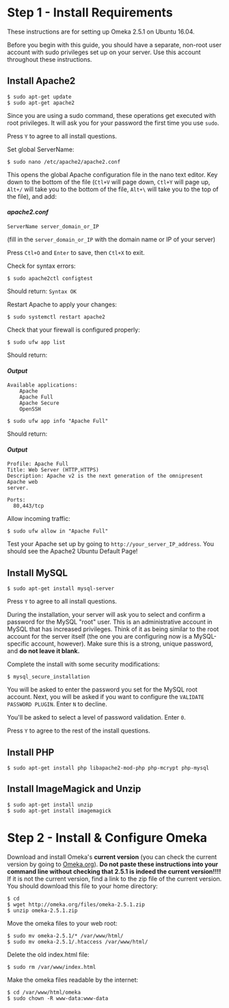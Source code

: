 # Step 1 - Install Requirements

These instructions are for setting up Omeka 2.5.1 on Ubuntu 16.04.

Before you begin with this guide, you should have a separate, non-root user account with sudo privileges set up on your server. Use this account throughout these instructions.

## Install Apache2

```
$ sudo apt-get update
$ sudo apt-get apache2
```
Since you are using a sudo command, these operations get executed with root privileges. It will ask you for your password the first time you use `sudo`.

Press `Y` to agree to all install questions.

Set global ServerName:

```
$ sudo nano /etc/apache2/apache2.conf
```

This opens the global Apache configuration file in the nano text editor. Key down to the bottom of the file (`Ctl+V` will page down, `Ctl+Y` will page up, `Alt+/` will take you to the bottom of the file, `Alt+\` will take you to the top of the file), and add:

#### *apache2.conf*
```
ServerName server_domain_or_IP
```

(fill in the `server_domain_or_IP` with the domain name or IP of your server)

Press `Ctl+O` and `Enter` to save, then `Ctl+X` to exit.

Check for syntax errors:

```
$ sudo apache2ctl configtest
```

Should return: `Syntax OK`

Restart Apache to apply your changes:

```
$ sudo systemctl restart apache2
```

Check that your firewall is configured properly:

```
$ sudo ufw app list
```

Should return:

#### *Output*
```
Available applications:
    Apache
    Apache Full
    Apache Secure
    OpenSSH
```

```
$ sudo ufw app info "Apache Full"
```

Should return:

#### *Output*
```
Profile: Apache Full
Title: Web Server (HTTP,HTTPS)
Description: Apache v2 is the next generation of the omnipresent Apache web
server.

Ports:
  80,443/tcp
```

Allow incoming traffic:

```
$ sudo ufw allow in "Apache Full"
```

Test your Apache set up by going to `http://your_server_IP_address`. You should see the Apache2 Ubuntu Default Page!

## Install MySQL

```
$ sudo apt-get install mysql-server
```

Press `Y` to agree to all install questions.

During the installation, your server will ask you to select and confirm a password for the MySQL "root" user. This is an administrative account in MySQL that has increased privileges. Think of it as being similar to the root account for the server itself (the one you are configuring now is a MySQL-specific account, however). Make sure this is a strong, unique password, and **do not leave it blank.**

Complete the install with some security modifications:

```
$ mysql_secure_installation
```

You will be asked to enter the password you set for the MySQL root account. Next, you will be asked if you want to configure the `VALIDATE PASSWORD PLUGIN`. Enter `N` to decline.

You'll be asked to select a level of password validation. Enter `0`.

Press `Y` to agree to the rest of the install questions.

## Install PHP

```
$ sudo apt-get install php libapache2-mod-php php-mcrypt php-mysql
```

## Install ImageMagick and Unzip

```
$ sudo apt-get install unzip
$ sudo apt-get install imagemagick
```

# Step 2 - Install & Configure Omeka

Download and install Omeka's **current version** (you can check the current version by going to [Omeka.org](http://omeka.org/download/)). **Do not paste these instructions into your command line without checking that 2.5.1 is indeed the current version!!!!** If it is not the current version, find a link to the zip file of the current version. You should download this file to your home directory:

```
$ cd
$ wget http://omeka.org/files/omeka-2.5.1.zip
$ unzip omeka-2.5.1.zip
```

Move the omeka files to your web root:

```
$ sudo mv omeka-2.5.1/* /var/www/html/
$ sudo mv omeka-2.5.1/.htaccess /var/www/html/
```

Delete the old index.html file:

```
$ sudo rm /var/www/index.html
```

Make the omeka files readable by the internet:

```
$ cd /var/www/html/omeka
$ sudo chown -R www-data:www-data
```
